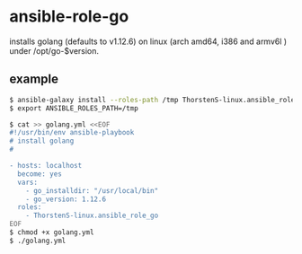 # ansible-role-go
installs golang (defaults to v1.12.6) on linux (arch amd64, i386 and armv6l ) under /opt/go-$version.

## example
```bash
$ ansible-galaxy install --roles-path /tmp ThorstenS-linux.ansible_role_go
$ export ANSIBLE_ROLES_PATH=/tmp

$ cat >> golang.yml <<EOF
#!/usr/bin/env ansible-playbook
# install golang
#

- hosts: localhost
  become: yes
  vars:
    - go_installdir: "/usr/local/bin"
    - go_version: 1.12.6
  roles:
    - ThorstenS-linux.ansible_role_go
EOF
$ chmod +x golang.yml
$ ./golang.yml
```


